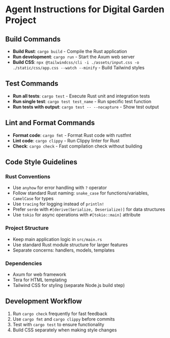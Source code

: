 # Agent Instructions for Digital Garden Project

## Build Commands
- **Build Rust**: `cargo build` - Compile the Rust application
- **Run development**: `cargo run` - Start the Axum web server
- **Build CSS**: `npx @tailwindcss/cli -i ./assets/input.css -o ./static/css/app.css --watch --minify` - Build Tailwind styles

## Test Commands
- **Run all tests**: `cargo test` - Execute Rust unit and integration tests
- **Run single test**: `cargo test test_name` - Run specific test function
- **Run tests with output**: `cargo test -- --nocapture` - Show test output

## Lint and Format Commands
- **Format code**: `cargo fmt` - Format Rust code with rustfmt
- **Lint code**: `cargo clippy` - Run Clippy linter for Rust
- **Check**: `cargo check` - Fast compilation check without building

## Code Style Guidelines

### Rust Conventions
- Use `anyhow` for error handling with `?` operator
- Follow standard Rust naming: `snake_case` for functions/variables, `CamelCase` for types
- Use `tracing` for logging instead of `println!`
- Prefer `serde` with `#[derive(Serialize, Deserialize)]` for data structures
- Use `tokio` for async operations with `#[tokio::main]` attribute

### Project Structure
- Keep main application logic in `src/main.rs`
- Use standard Rust module structure for larger features
- Separate concerns: handlers, models, templates

### Dependencies
- Axum for web framework
- Tera for HTML templating
- Tailwind CSS for styling (separate Node.js build step)

## Development Workflow
1. Run `cargo check` frequently for fast feedback
2. Use `cargo fmt` and `cargo clippy` before commits
3. Test with `cargo test` to ensure functionality
4. Build CSS separately when making style changes
